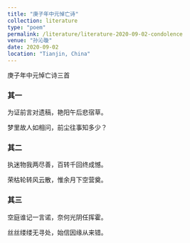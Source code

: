 ```yaml
---
title: "庚子年中元悼亡诗"
collection: literature
type: "poem"
permalink: /literature/literature-2020-09-02-condolence
venue: "孙沁璇"
date: 2020-09-02
location: "Tianjin, China"
---
```


庚子年中元悼亡诗三首

### 其一

为证前言对遗稿，艳阳午后悲宿草。

梦里故人如相问，前尘往事知多少？

### 其二

执迷物我两尽善，百转千回终成憾。

荣枯轮转风云散，惟余月下空营奠。

### 其三

空庭谁记一言诺，奈何光阴任挥霍。

丝丝缕缕无寻处，始信因缘从来错。
